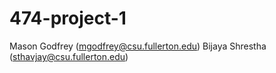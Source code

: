 # 474-project-1
Mason Godfrey (mgodfrey@csu.fullerton.edu)
Bijaya Shrestha (sthavjay@csu.fullerton.edu)
